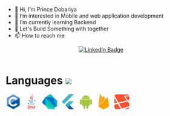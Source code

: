 - 👋 Hi, I’m Prince Dobariya
- 👀 I’m interested in Mobile and web application development
- 🌱 I’m currently learning Backend 
- 💞️ Let's Build Something with together 
- 📫 How to reach me 

<div id="badges" align="center">
  <a href="https://www.linkedin.com/in/prince-dobariya-8014b518b/">
    <img src="https://img.shields.io/badge/LinkedIn-blue?style=for-the-badge&logo=linkedin&logoColor=white" alt="LinkedIn Badge"/>
  </a>
</div>
<div align="center">
<img src="https://komarev.com/ghpvc/?username=PrinceDobariya89&style=flat-square&color=blue" alt="" />
</div>
<h1>
  Languages
  <img src="https://media.giphy.com/media/hvRJCLFzcasrR4ia7z/giphy.gif" width="30px"/>
</h1>

<div>
  <img src="https://github.com/devicons/devicon/blob/master/icons/c/c-original.svg" title="c" alt="c" width="40" height="40"/>&nbsp;
  <img src="https://github.com/devicons/devicon/blob/master/icons/java/java-original-wordmark.svg" title="Java" alt="Java" width="40" height="40"/>&nbsp;
  <img src="https://github.com/devicons/devicon/blob/master/icons/dart/dart-original.svg" title="dart" alt="dart" width="40" height="40"/>&nbsp;
  <img src="https://github.com/devicons/devicon/blob/master/icons/flutter/flutter-original.svg" title="Flutter" alt="Flutter" width="40" height="40"/>&nbsp;
  <img src="https://github.com/devicons/devicon/blob/master/icons/android/android-plain.svg" title="Android" alt="Android" width="40" height="40"/>&nbsp;
  <img src="https://github.com/devicons/devicon/blob/master/icons/firebase/firebase-plain.svg" title="Firbase" alt="Firbase" width="40" height="40"/>&nbsp;
  <img src="https://github.com/devicons/devicon/blob/master/icons/laravel/laravel-plain.svg" title="Firbase" alt="Firbase" width="40" height="40"/>&nbsp;
</div>


<!--
<h1>
  My Status : 
</h1>

[![Top Langs](https://github-readme-stats.vercel.app/api/top-langs/?username=PrinceDobariya89&layout=compact&theme=vision-friendly-dark)](https://github.com/anuraghazra/github-readme-stats)
<!---
PrinceDobariya89/PrinceDobariya89 is a ✨ special ✨ repository because its `README.md` (this file) appears on your GitHub profile.
You can click the Preview link to take a look at your changes.
--->
